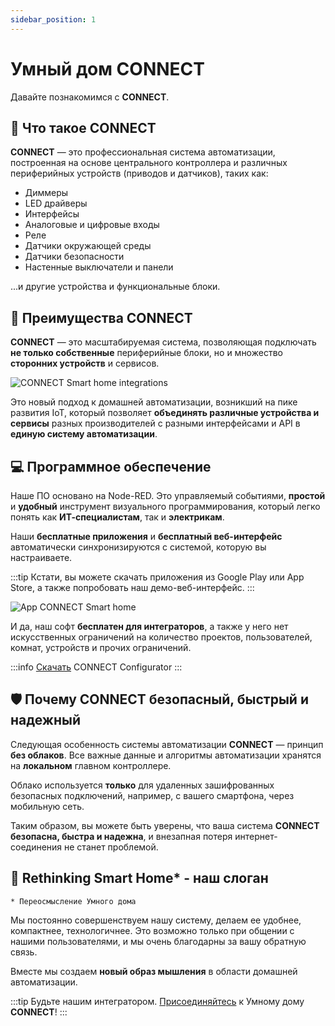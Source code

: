 ```yaml
---
sidebar_position: 1
---
```


# Умный дом CONNECT

Давайте познакомимся с **CONNECT**.

## 📃 Что такое CONNECT

**CONNECT** — это профессиональная система автоматизации, построенная на основе центрального контроллера и различных периферийных устройств (приводов и датчиков), таких как:
- Диммеры
- LED драйверы
- Интерфейсы
- Аналоговые и цифровые входы
- Реле
- Датчики окружающей среды
- Датчики безопасности
- Настенные выключатели и панели

...и другие устройства и функциональные блоки.

## 🫶 Преимущества CONNECT

**CONNECT** — это масштабируемая система, позволяющая подключать **не только собственные** периферийные блоки, но и множество **сторонних устройств** и сервисов.

![CONNECT Smart home integrations](/img/Integrations_w.png)


Это новый подход к домашней автоматизации, возникший на пике развития IoT, который позволяет **объединять различные устройства и сервисы** разных производителей с разными интерфейсами и API в **единую систему автоматизации**.


## 💻 Программное обеспечение

Наше ПО основано на Node-RED. Это управляемый событиями, **простой** и **удобный** инструмент визуального программирования, который легко понять как **ИТ-специалистам**, так и **электрикам**.

Наши **бесплатные приложения** и **бесплатный веб-интерфейс** автоматически синхронизируются с системой, которую вы настраиваете. 

:::tip
Кстати, вы можете скачать приложения из Google Play или App Store, а также попробовать наш демо-веб-интерфейс.
:::

![App CONNECT Smart home](/img/App.png)

И да, наш софт **бесплатен для интеграторов**, а также у него нет искусственных ограничений на количество проектов, пользователей, комнат, устройств и прочих ограничений.

:::info
[Скачать](https://yoctoconnect.com/pages/iglass-smart-home-free-software-downloads) CONNECT Configurator
:::

## 🛡️ Почему CONNECT безопасный, быстрый и надежный

Следующая особенность системы автоматизации **CONNECT** — принцип **без облаков**.
Все важные данные и алгоритмы автоматизации хранятся на **локальном** главном контроллере.

Облако используется **только** для удаленных зашифрованных безопасных подключений, например, с вашего смартфона, через мобильную сеть.

Таким образом, вы можете быть уверены, что ваша система **CONNECT** **безопасна, быстра и надежна**, и внезапная потеря интернет-соединения не станет проблемой.

## 🧠 Rethinking Smart Home* - наш слоган

`* Переосмысление Умного дома`

Мы постоянно совершенствуем нашу систему, делаем ее удобнее, компактнее, технологичнее. Это возможно только при общении с нашими пользователями, и мы очень благодарны за вашу обратную связь. 

Вместе мы создаем **новый образ мышления** в области домашней автоматизации.

:::tip
Будьте нашим интегратором. [Присоединяйтесь](https://yoctoconnect.com/pages/contacts) к Умному дому **CONNECT**!
:::